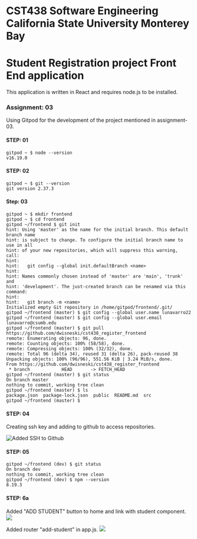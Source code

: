 # CST438 Software Engineering California State University Monterey Bay
# Student Registration project Front End application

This application is written in React and requires node.js to be installed.

### Assignment: 03
Using Gitpod for the development of the project mentioned in assignment-03.

#### STEP: 01
```shell
gitpod ~ $ node --version
v16.19.0
```

#### STEP: 02
```shell
gitpod ~ $ git --version
git version 2.37.3
```

#### Step: 03
```shell
gitpod ~ $ mkdir frontend
gitpod ~ $ cd frontend
gitpod ~/frontend $ git init
hint: Using 'master' as the name for the initial branch. This default branch name
hint: is subject to change. To configure the initial branch name to use in all
hint: of your new repositories, which will suppress this warning, call:
hint: 
hint:   git config --global init.defaultBranch <name>
hint: 
hint: Names commonly chosen instead of 'master' are 'main', 'trunk' and
hint: 'development'. The just-created branch can be renamed via this command:
hint: 
hint:   git branch -m <name>
Initialized empty Git repository in /home/gitpod/frontend/.git/
gitpod ~/frontend (master) $ git config --global user.name lunavarro22
gitpod ~/frontend (master) $ git config --global user.email lunavarro@csumb.edu
gitpod ~/frontend (master) $ git pull https://github.com/dwisneski/cst438_register_frontend
remote: Enumerating objects: 96, done.
remote: Counting objects: 100% (58/58), done.
remote: Compressing objects: 100% (32/32), done.
remote: Total 96 (delta 34), reused 31 (delta 26), pack-reused 38
Unpacking objects: 100% (96/96), 551.56 KiB | 3.24 MiB/s, done.
From https://github.com/dwisneski/cst438_register_frontend
 * branch            HEAD       -> FETCH_HEAD
gitpod ~/frontend (master) $ git status
On branch master
nothing to commit, working tree clean
gitpod ~/frontend (master) $ ls
package.json  package-lock.json  public  README.md  src
gitpod ~/frontend (master) $
```

#### STEP: 04
Creating ssh key and adding to github to access repositories.

![Added SSH to Github](https://i.imgur.com/AlodB3g.png)


#### STEP: 05
```shell
gitpod ~/frontend (dev) $ git status
On branch dev
nothing to commit, working tree clean
gitpod ~/frontend (dev) $ npm --version
8.19.3
```

#### STEP: 6a

Added "ADD STUDENT" button to home and link with student component.
![](https://i.imgur.com/ZliJROc.png)


Added router "add-student" in app.js.
![](https://i.imgur.com/a4ESMzl.png)

